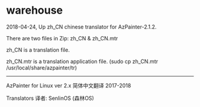 # warehouse
2018-04-24, Up zh_CN chinese translator for AzPainter-2.1.2.

There are two files in Zip: zh_CN & zh_CN.mtr  

zh_CN is a translation file.

zh_CN.mtr is a translation application file. (sudo cp zh_CN.mtr /usr/local/share/azpainter/tr)

**********************************************

AzPainter for Linux ver 2.x 简体中文翻译 2017-2018

Translators 译者: SenlinOS (森林OS)
